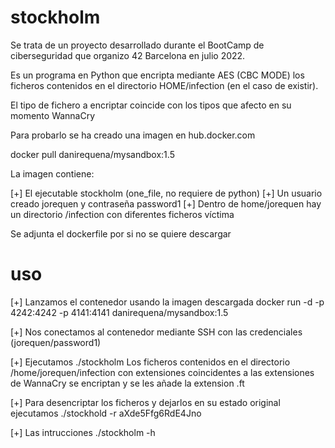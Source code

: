# stockholm
Se trata de un proyecto desarrollado durante el BootCamp de ciberseguridad que organizo 42 Barcelona en julio 2022.

Es un programa en Python que encripta mediante AES (CBC MODE) los ficheros contenidos en el directorio HOME/infection (en el caso de existir).

El tipo de fichero a encriptar coincide con los tipos que afecto en su momento WannaCry 

Para probarlo se ha creado una imagen en hub.docker.com  

docker pull danirequena/mysandbox:1.5

La imagen contiene:

[+] El ejecutable stockholm (one_file, no requiere de python)
[+] Un usuario creado jorequen y contraseña password1
[+] Dentro de home/jorequen hay un directorio /infection con diferentes ficheros víctima

Se adjunta el dockerfile por si no se quiere descargar

# uso

[+] Lanzamos el contenedor usando la imagen descargada
docker run -d -p 4242:4242 -p 4141:4141 danirequena/mysandbox:1.5

[+] Nos conectamos al contenedor mediante SSH con las credenciales (jorequen/password1)

[+] Ejecutamos ./stockholm
Los ficheros contenidos en el directorio /home/jorequen/infection con extensiones coincidentes a las extensiones de WannaCry se encriptan y se les añade la extension .ft

[+] Para desencriptar los ficheros y dejarlos en su estado original ejecutamos ./stockhold -r aXde5Ffg6RdE4Jno

[+] Las intrucciones ./stockholm -h 


